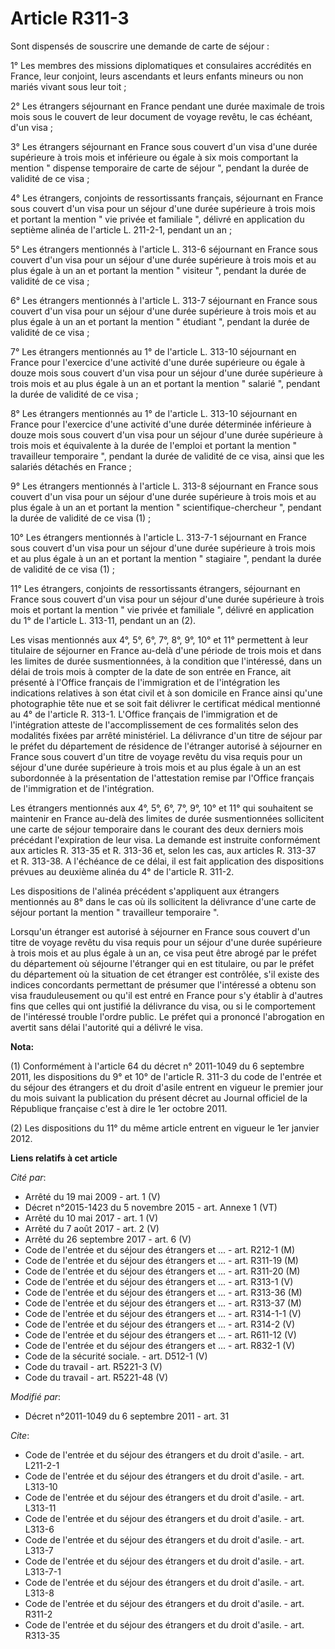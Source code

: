 # Article R311-3

Sont dispensés de souscrire une demande de carte de séjour : 

1° Les membres des missions diplomatiques et consulaires accrédités en France, leur conjoint, leurs ascendants et leurs
enfants mineurs ou non mariés vivant sous leur toit ; 

2° Les étrangers séjournant en France pendant une durée maximale de trois mois sous le couvert de leur document de voyage
revêtu, le cas échéant, d'un visa ; 

3° Les étrangers séjournant en France sous couvert d'un visa d'une durée supérieure à trois mois et inférieure ou égale à six
mois comportant la mention " dispense temporaire de carte de séjour ", pendant la durée de validité de ce visa ; 

4° Les étrangers, conjoints de ressortissants français, séjournant en France sous couvert d'un visa pour un séjour d'une
durée supérieure à trois mois et portant la mention " vie privée et familiale ", délivré en application du septième alinéa de
l'article L. 211-2-1, pendant un an ; 

5° Les étrangers mentionnés à l'article L. 313-6 séjournant en France sous couvert d'un visa pour un séjour d'une durée
supérieure à trois mois et au plus égale à un an et portant la mention " visiteur ", pendant la durée de validité de ce
visa ; 

6° Les étrangers mentionnés à l'article L. 313-7 séjournant en France sous couvert d'un visa pour un séjour d'une durée
supérieure à trois mois et au plus égale à un an et portant la mention " étudiant ", pendant la durée de validité de ce
visa ; 

7° Les étrangers mentionnés au 1° de l'article L. 313-10 séjournant en France pour l'exercice d'une activité d'une durée
supérieure ou égale à douze mois sous couvert d'un visa pour un séjour d'une durée supérieure à trois mois et au plus égale à
un an et portant la mention " salarié ", pendant la durée de validité de ce visa ; 

8° Les étrangers mentionnés au 1° de l'article L. 313-10 séjournant en France pour l'exercice d'une activité d'une durée
déterminée inférieure à douze mois sous couvert d'un visa pour un séjour d'une durée supérieure à trois mois et équivalente à
la durée de l'emploi et portant la mention " travailleur temporaire ", pendant la durée de validité de ce visa, ainsi que les
salariés détachés en France ; 

9° Les étrangers mentionnés à l'article L. 313-8 séjournant en France sous couvert d'un visa pour un séjour d'une durée
supérieure à trois mois et au plus égale à un an et portant la mention " scientifique-chercheur ", pendant la durée de
validité de ce visa (1) ; 

10° Les étrangers mentionnés à l'article L. 313-7-1 séjournant en France sous couvert d'un visa pour un séjour d'une durée
supérieure à trois mois et au plus égale à un an et portant la mention " stagiaire ", pendant la durée de validité de ce visa
(1) ; 

11° Les étrangers, conjoints de ressortissants étrangers, séjournant en France sous couvert d'un visa pour un séjour d'une
durée supérieure à trois mois et portant la mention " vie privée et familiale ", délivré en application du 1° de l'article L.
313-11, pendant un an (2). 

Les visas mentionnés aux 4°, 5°, 6°, 7°, 8°, 9°, 10° et 11° permettent à leur titulaire de séjourner en France au-delà d'une
période de trois mois et dans les limites de durée susmentionnées, à la condition que l'intéressé, dans un délai de trois
mois à compter de la date de son entrée en France, ait présenté à l'Office français de l'immigration et de l'intégration les
indications relatives à son état civil et à son domicile en France ainsi qu'une photographie tête nue et se soit fait
délivrer le certificat médical mentionné au 4° de l'article R. 313-1. L'Office français de l'immigration et de l'intégration
atteste de l'accomplissement de ces formalités selon des modalités fixées par arrêté ministériel. La délivrance d'un titre de
séjour par le préfet du département de résidence de l'étranger autorisé à séjourner en France sous couvert d'un titre de
voyage revêtu du visa requis pour un séjour d'une durée supérieure à trois mois et au plus égale à un an est subordonnée à la
présentation de l'attestation remise par l'Office français de l'immigration et de l'intégration. 

Les étrangers mentionnés aux 4°, 5°, 6°, 7°, 9°, 10° et 11° qui souhaitent se maintenir en France au-delà des limites de
durée susmentionnées sollicitent une carte de séjour temporaire dans le courant des deux derniers mois précédant l'expiration
de leur visa. La demande est instruite conformément aux articles R. 313-35 et R. 313-36 et, selon les cas, aux articles R.
313-37 et R. 313-38. A l'échéance de ce délai, il est fait application des dispositions prévues au deuxième alinéa du 4° de
l'article R. 311-2. 

Les dispositions de l'alinéa précédent s'appliquent aux étrangers mentionnés au 8° dans le cas où ils sollicitent la
délivrance d'une carte de séjour portant la mention " travailleur temporaire ".

Lorsqu'un étranger est autorisé à séjourner en France sous couvert d'un titre de voyage revêtu du visa requis pour un séjour
d'une durée supérieure à trois mois et au plus égale à un an, ce visa peut être abrogé par le préfet du département où
séjourne l'étranger qui en est titulaire, ou par le préfet du département où la situation de cet étranger est contrôlée, s'il
existe des indices concordants permettant de présumer que l'intéressé a obtenu son visa frauduleusement ou qu'il est entré en
France pour s'y établir à d'autres fins que celles qui ont justifié la délivrance du visa, ou si le comportement de
l'intéressé trouble l'ordre public. Le préfet qui a prononcé l'abrogation en avertit sans délai l'autorité qui a délivré le
visa.

**Nota:**

(1) Conformément à l'article 64 du décret n° 2011-1049 du 6 septembre 2011, les dispositions du 9° et 10° de l'article R.
311-3 du code de l'entrée et du séjour des étrangers et du droit d'asile entrent en vigueur le premier jour du mois suivant
la publication du présent décret au Journal officiel de la République française c'est à dire le 1er octobre 2011.

(2) Les dispositions du 11° du même article entrent en vigueur le 1er janvier 2012.

**Liens relatifs à cet article**

_Cité par_:

  - Arrêté du 19 mai 2009 - art. 1 (V)
  - Décret n°2015-1423 du 5 novembre 2015 - art. Annexe 1 (VT)
  - Arrêté du 10 mai 2017 - art. 1 (V)
  - Arrêté du 7 août 2017 - art. 2 (V)
  - Arrêté du 26 septembre 2017 - art. 6 (V)
  - Code de l'entrée et du séjour des étrangers et ... - art. R212-1 (M)
  - Code de l'entrée et du séjour des étrangers et ... - art. R311-19 (M)
  - Code de l'entrée et du séjour des étrangers et ... - art. R311-20 (M)
  - Code de l'entrée et du séjour des étrangers et ... - art. R313-1 (V)
  - Code de l'entrée et du séjour des étrangers et ... - art. R313-36 (M)
  - Code de l'entrée et du séjour des étrangers et ... - art. R313-37 (M)
  - Code de l'entrée et du séjour des étrangers et ... - art. R314-1-1 (V)
  - Code de l'entrée et du séjour des étrangers et ... - art. R314-2 (V)
  - Code de l'entrée et du séjour des étrangers et ... - art. R611-12 (V)
  - Code de l'entrée et du séjour des étrangers et ... - art. R832-1 (V)
  - Code de la sécurité sociale. - art. D512-1 (V)
  - Code du travail - art. R5221-3 (V)
  - Code du travail - art. R5221-48 (V)

_Modifié par_:

  - Décret n°2011-1049 du 6 septembre 2011 - art. 31

_Cite_:

  - Code de l'entrée et du séjour des étrangers et du droit d'asile. - art. L211-2-1
  - Code de l'entrée et du séjour des étrangers et du droit d'asile. - art. L313-10
  - Code de l'entrée et du séjour des étrangers et du droit d'asile. - art. L313-11
  - Code de l'entrée et du séjour des étrangers et du droit d'asile. - art. L313-6
  - Code de l'entrée et du séjour des étrangers et du droit d'asile. - art. L313-7
  - Code de l'entrée et du séjour des étrangers et du droit d'asile. - art. L313-7-1
  - Code de l'entrée et du séjour des étrangers et du droit d'asile. - art. L313-8
  - Code de l'entrée et du séjour des étrangers et du droit d'asile. - art. R311-2
  - Code de l'entrée et du séjour des étrangers et du droit d'asile. - art. R313-35
